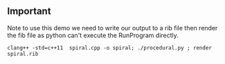 ## Important

Note to use this demo we need to write our output to a rib file then render the fib file as python can't execute the RunProgram directly.

```
clang++ -std=c++11  spiral.cpp -o spiral; ./procedural.py ; render spiral.rib
```